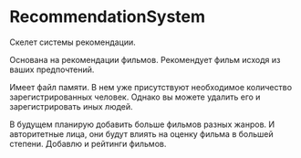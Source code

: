 # RecommendationSystem
Скелет системы рекомендации.

Основана на рекомендации фильмов. Рекомендует фильм исходя из ваших предпочтений.

Имеет файл памяти. В нем уже присутствуют необходимое количество зарегистрированных человек. Однако вы можете удалить его и зарегистрировать иных людей.

В будущем планирую добавить больше фильмов разных жанров. И авторитетные лица, они будут влиять на оценку фильма в большей степени. Добавлю и рейтинги фильмов.
